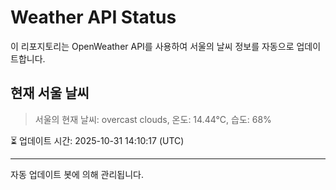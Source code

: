 
# Weather API Status

이 리포지토리는 OpenWeather API를 사용하여 서울의 날씨 정보를 자동으로 업데이트합니다.

## 현재 서울 날씨
> 서울의 현재 날씨: overcast clouds, 온도: 14.44°C, 습도: 68%

⏳ 업데이트 시간: 2025-10-31 14:10:17 (UTC)

---
자동 업데이트 봇에 의해 관리됩니다.
